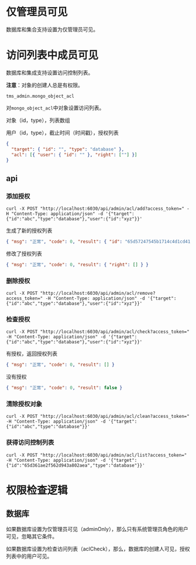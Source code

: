 # 仅管理员可见

数据库和集合支持设置为仅管理员可见。

# 访问列表中成员可见

数据库和集成支持设置访问控制列表。

**注意**：对象的创建人总是有权限。

`tms_admin.mongo_object_acl`

对`mongo_object_acl`中对象设置访问列表。

对象（id，type），列表数组

用户（id，type），截止时间（时间戳），授权列表

```json
{
  "target": { "id": "", "type": "database" },
  "acl": [{ "user": { "id": "" }, "right": [""] }]
}
```

## api

### 添加授权

```shell
curl -X POST "http://localhost:6030/api/admin/acl/add?access_token=" -H "Content-Type: application/json" -d '{"target":{"id":"abc","type":"database"},"user":{"id":"xyz"}}'
```

生成了新的授权列表

```json
{ "msg": "正常", "code": 0, "result": { "id": "65d57247545b1714c4d1cd41" } }
```

修改了授权列表

```json
{ "msg": "正常", "code": 0, "result": { "right": [] } }
```

### 删除授权

```shell
curl -X POST "http://localhost:6030/api/admin/acl/remove?access_token=" -H "Content-Type: application/json" -d '{"target":{"id":"abc","type":"database"},"user":{"id":"xyz"}}'
```

### 检查授权

```shell
curl -X POST "http://localhost:6030/api/admin/acl/check?access_token=" -H "Content-Type: application/json" -d '{"target":{"id":"abc","type":"database"},"user":{"id":"xyz"}}'
```

有授权，返回授权列表

```json
{ "msg": "正常", "code": 0, "result": [] }
```

没有授权

```json
{ "msg": "正常", "code": 0, "result": false }
```

### 清除授权对象

```shell
curl -X POST "http://localhost:6030/api/admin/acl/clean?access_token=" -H "Content-Type: application/json" -d '{"target":{"id":"abc","type":"database"}}'
```

### 获得访问控制列表

```shell
curl -X POST "http://localhost:6030/api/admin/acl/list?access_token=" -H "Content-Type: application/json" -d '{"target":{"id":"65d361ae2f562d943a802aea","type":"database"}}'
```

# 权限检查逻辑

## 数据库

如果数据库设置为仅管理员可见（adminOnly），那么只有系统管理员角色的用户可见，忽略其它条件。

如果数据库设置为检查访问列表（aclCheck），那么，数据库的创建人可见，授权列表中的用户可见。

